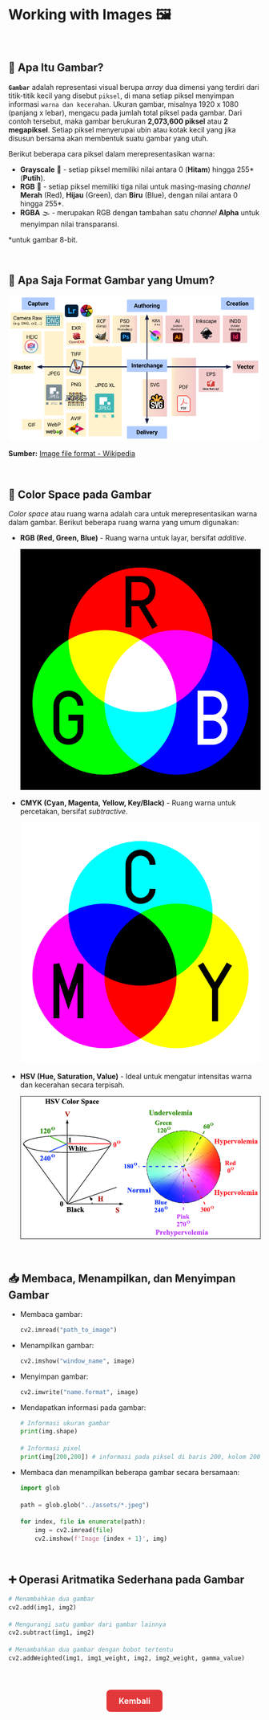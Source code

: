 # **Working with Images 🖼️**

</br>

## **📸 Apa Itu Gambar?**

**`Gambar`** adalah representasi visual berupa _array_ dua dimensi yang terdiri dari titik-titik kecil yang disebut `piksel`, di mana setiap piksel menyimpan informasi `warna dan kecerahan`. Ukuran gambar, misalnya 1920 x 1080 (panjang x lebar), mengacu pada jumlah total piksel pada gambar. Dari contoh tersebut, maka gambar berukuran **2,073,600 piksel** atau **2 megapiksel**. Setiap piksel menyerupai ubin atau kotak kecil yang jika disusun bersama akan membentuk suatu gambar yang utuh.

Berikut beberapa cara piksel dalam merepresentasikan warna:

- **Grayscale** 🖤 - setiap piksel memiliki nilai antara 0 (**Hitam**) hingga 255\* (**Putih**).
- **RGB** 🌈 - setiap piksel memiliki tiga nilai untuk masing-masing _channel_ **Merah** (Red), **Hijau** (Green), dan **Biru** (Blue), dengan nilai antara 0 hingga 255\*.
- **RGBA** 🌫️ - merupakan RGB dengan tambahan satu _channel_ **Alpha** untuk menyimpan nilai transparansi.

\*untuk gambar 8-bit.

</br>

## **📂 Apa Saja Format Gambar yang Umum?**

![Format File Gambar](../displays/Image_Formats.png "Format File Gambar")

**Sumber:** [Image file format - Wikipedia](https://en.wikipedia.org/wiki/Image_file_format)

</br>

## **🌈 Color Space pada Gambar**

_Color space_ atau ruang warna adalah cara untuk merepresentasikan warna dalam gambar. Berikut beberapa ruang warna yang umum digunakan:

- **RGB (Red, Green, Blue)** - Ruang warna untuk layar, bersifat _additive_.

  ![Color Space RGB](../displays/Color_Space_RGB_AdditiveColor.svg)

- **CMYK (Cyan, Magenta, Yellow, Key/Black)** - Ruang warna untuk percetakan, bersifat _subtractive_.

  ![Color Space CMYK](../displays/Color_Space_CMYK_SubtractiveColor.svg)

- **HSV (Hue, Saturation, Value)** - Ideal untuk mengatur intensitas warna dan kecerahan secara terpisah.

  ![Color Space HSV](../displays/Color_Space_HSV.png)

</br>

## **📥 Membaca, Menampilkan, dan Menyimpan Gambar**

- Membaca gambar:

  ```python
  cv2.imread("path_to_image")
  ```

- Menampilkan gambar:

  ```python
  cv2.imshow("window_name", image)
  ```

- Menyimpan gambar:

  ```python
  cv2.imwrite("name.format", image)
  ```

- Mendapatkan informasi pada gambar:

  ```python
  # Informasi ukuran gambar
  print(img.shape)

  # Informasi pixel
  print(img[200,200]) # informasi pada piksel di baris 200, kolom 200
  ```

- Membaca dan menampilkan beberapa gambar secara bersamaan:

  ```python
  import glob

  path = glob.glob("../assets/*.jpeg")

  for index, file in enumerate(path):
      img = cv2.imread(file)
      cv2.imshow(f'Image {index + 1}', img)
  ```

</br>

## **➕ Operasi Aritmatika Sederhana pada Gambar**

```python
# Menambahkan dua gambar
cv2.add(img1, img2)

# Mengurangi satu gambar dari gambar lainnya
cv2.subtract(img1, img2)

# Menambahkan dua gambar dengan bobot tertentu
cv2.addWeighted(img1, img1_weight, img2, img2_weight, gamma_value)
```

</br>

<div style="text-align: center; margin: 24px;">
  <a href="../README.md" style="
    display: inline-block;
    background-color: #e3383a;
    color: #fff;
    padding: 12px 24px;
    font-size: 16px;
    font-weight: bold;
    text-decoration: none;
    border-radius: 8px;
    transition: background-color 0.15s;
  " onmouseover="this.style.backgroundColor='#4caf50';" onmouseout="this.style.backgroundColor='#e3383a';">
    Kembali
  </a>
</div>
